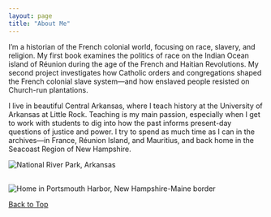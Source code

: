 ```yaml
---
layout: page
title: "About Me"
---
```


I’m a historian of the French colonial world, focusing on race, slavery, and religion. My first book examines the politics of race on the Indian Ocean island of Réunion during the age of the French and Haitian Revolutions. My second project investigates how Catholic orders and congregations shaped the French colonial slave system—and how enslaved people resisted on Church-run plantations. 

I live in beautiful Central Arkansas, where I teach history at the University of Arkansas at Little Rock. Teaching is my main passion, especially when I get to work with students to dig into how the past informs present-day questions of justice and power. I try to spend as much time as I can in the archives—in France, Réunion Island, and Mauritius, and back home in the Seacoast Region of New Hampshire.<p>
  <img src="{{ site.baseurl }}/fotoreminismaller.jpg" alt="National River Park, Arkansas" style="max-width: 100%; height: auto; margin-bottom: 1rem;">
</p>

<p>
<img src="{{ site.baseurl }}/portsmouthharbor.gif" alt="Home in Portsmouth Harbor, New Hampshire-Maine border">
</p>


<p><a href="#">Back to Top</a></p>










